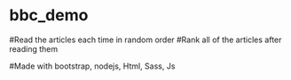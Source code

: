 # bbc_demo

#Read the articles each time in random order
#Rank all of the articles after reading them

#Made with bootstrap, nodejs, Html, Sass, Js
